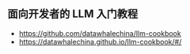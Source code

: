 ## 面向开发者的 LLM 入门教程
- https://github.com/datawhalechina/llm-cookbook
- https://datawhalechina.github.io/llm-cookbook/#/